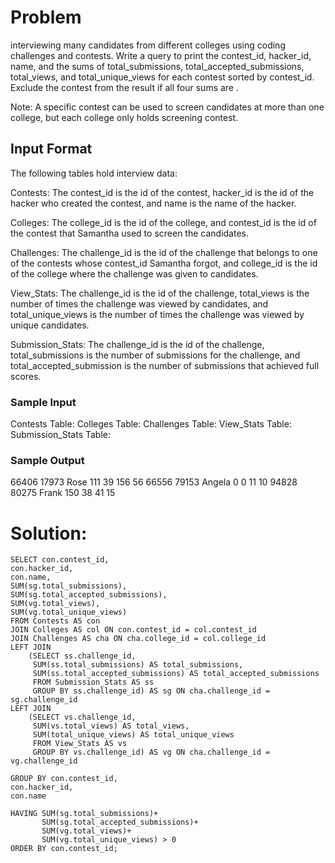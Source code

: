 # Problem
interviewing many candidates from different colleges using coding challenges and contests. Write a query to print the contest_id, hacker_id, name, and the sums of total_submissions, total_accepted_submissions, total_views, and total_unique_views for each contest sorted by contest_id. Exclude the contest from the result if all four sums are .

Note: A specific contest can be used to screen candidates at more than one college, but each college only holds  screening contest.

## Input Format

The following tables hold interview data:

Contests: The contest_id is the id of the contest, hacker_id is the id of the hacker who created the contest, and name is the name of the hacker. 

Colleges: The college_id is the id of the college, and contest_id is the id of the contest that Samantha used to screen the candidates. 

Challenges: The challenge_id is the id of the challenge that belongs to one of the contests whose contest_id Samantha forgot, and college_id is the id of the college where the challenge was given to candidates. 

View_Stats: The challenge_id is the id of the challenge, total_views is the number of times the challenge was viewed by candidates, and total_unique_views is the number of times the challenge was viewed by unique candidates. 

Submission_Stats: The challenge_id is the id of the challenge, total_submissions is the number of submissions for the challenge, and total_accepted_submission is the number of submissions that achieved full scores. 

### Sample Input

Contests Table:  Colleges Table:  Challenges Table:  View_Stats Table:  Submission_Stats Table: 

### Sample Output

66406 17973 Rose 111 39 156 56
66556 79153 Angela 0 0 11 10
94828 80275 Frank 150 38 41 15

# Solution:
```
SELECT con.contest_id,
con.hacker_id,
con.name, 
SUM(sg.total_submissions), 
SUM(sg.total_accepted_submissions),
SUM(vg.total_views), 
SUM(vg.total_unique_views)
FROM Contests AS con 
JOIN Colleges AS col ON con.contest_id = col.contest_id
JOIN Challenges AS cha ON cha.college_id = col.college_id
LEFT JOIN
    (SELECT ss.challenge_id,
     SUM(ss.total_submissions) AS total_submissions,
     SUM(ss.total_accepted_submissions) AS total_accepted_submissions 
     FROM Submission_Stats AS ss 
     GROUP BY ss.challenge_id) AS sg ON cha.challenge_id = sg.challenge_id
LEFT JOIN
    (SELECT vs.challenge_id,
     SUM(vs.total_views) AS total_views, 
     SUM(total_unique_views) AS total_unique_views 
     FROM View_Stats AS vs 
     GROUP BY vs.challenge_id) AS vg ON cha.challenge_id = vg.challenge_id

GROUP BY con.contest_id, 
con.hacker_id,
con.name

HAVING SUM(sg.total_submissions)+
       SUM(sg.total_accepted_submissions)+
       SUM(vg.total_views)+
       SUM(vg.total_unique_views) > 0
ORDER BY con.contest_id;
```
